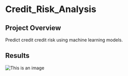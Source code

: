 # Credit_Risk_Analysis
## Project Overview

Predict credit credit risk using machine learning models.

## Results

![This is an image]()

